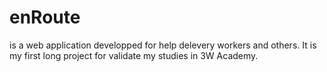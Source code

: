 # enRoute 
  is a web application developped for help delevery workers and others. 
It is my first long project for validate my studies in 3W Academy.

